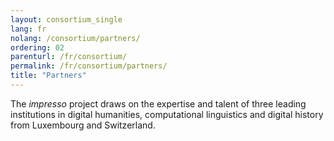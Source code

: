 ```yaml
---
layout: consortium_single
lang: fr
nolang: /consortium/partners/
ordering: 02
parenturl: /fr/consortium/
permalink: /fr/consortium/partners/
title: "Partners"
---
```


<!-- content here will serve as an intro. Cfr. _layouts/consortium.html -->
The *impresso* project draws on the expertise and talent of three leading institutions in digital humanities, computational linguistics and digital history from Luxembourg and Switzerland.
